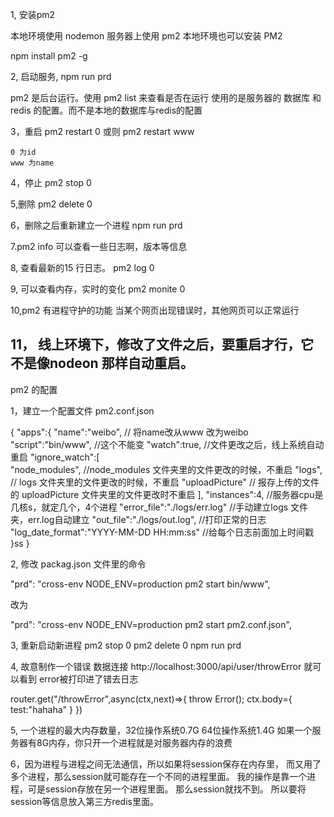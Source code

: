 1, 安装pm2

本地环境使用 nodemon
服务器上使用 pm2
本地环境也可以安装 PM2

npm install pm2 -g


2, 启动服务,
  npm run prd
  
  pm2 是后台运行。使用 pm2 list 来查看是否在运行
  使用的是服务器的 数据库 和redis 的配置。而不是本地的数据库与redis的配置

3，重启
   pm2 restart 0 
   或则
   pm2 restart www

    0 为id
    www 为name

4，停止
  pm2 stop 0


5,删除
 pm2 delete 0


6，删除之后重新建立一个进程
  npm run prd


7.pm2 info 
  可以查看一些日志啊，版本等信息

8, 查看最新的15 行日志。
  pm2 log 0


9, 可以查看内存，实时的变化
  pm2 monite 0

10,pm2 有进程守护的功能
  当某个网页出现错误时，其他网页可以正常运行


11， 线上环境下，修改了文件之后，要重启才行，它不是像nodeon 那样自动重启。
-------------------------------------------------------------------------

pm2 的配置

1，建立一个配置文件 pm2.conf.json


{
    "apps":{
        "name":"weibo",          // 将name改从www 改为weibo
        "script":"bin/www",      //这个不能变
        "watch":true,            //文件更改之后，线上系统自动重启
        "ignore_watch":[       
            "node_modules",      //node_modules 文件夹里的文件更改的时候，不重启
            "logs",              // logs  文件夹里的文件更改的时候，不重启
            "uploadPicture"      // 报存上传的文件的 uploadPicture 文件夹里的文件更改时不重启
        ], 
        "instances":4,            //服务器cpu是几核s，就定几个，4个进程
        "error_file":"./logs/err.log"          //手动建立logs 文件夹，err.log自动建立
        "out_file":"./logs/out.log",           //打印正常的日志
        "log_date_format":"YYYY-MM-DD HH:mm:ss"   //给每个日志前面加上时间戳
    }ss
}



2, 修改 packag.json 文件里的命令

"prd": "cross-env NODE_ENV=production pm2 start bin/www",


改为

"prd": "cross-env NODE_ENV=production pm2 start pm2.conf.json",


3, 重新启动新进程
pm2 stop 0
pm2 delete 0
npm run prd



4, 故意制作一个错误
   数据连接
   http://localhost:3000/api/user/throwError
   就可以看到 error被打印进了错去日志

router.get("/throwError",async(ctx,next)=>{
    throw Error();
    ctx.body={
        test:"hahaha"
    }
})


5,
一个进程的最大内存数量，32位操作系统0.7G  64位操作系统1.4G
如果一个服务器有8G内存，你只开一个进程就是对服务器内存的浪费


6，因为进程与进程之间无法通信，所以如果将session保存在内存里，
   而又用了多个进程，那么session就可能存在一个不同的进程里面。
   我的操作是靠一个进程，可是session存放在另一个进程里面。
   那么session就找不到。
   所以要将session等信息放入第三方redis里面。